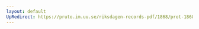 ```yaml
---
layout: default
UpRedirect: https://pruto.im.uu.se/riksdagen-records-pdf/1868/prot-1868--fk--506/prot-1868--fk--506_073.pdf
---
```

